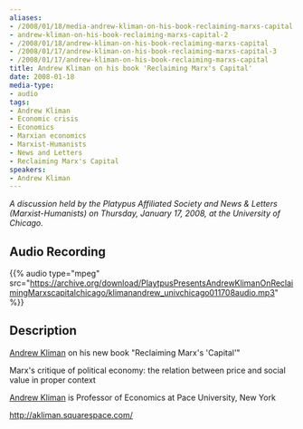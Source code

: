 ```yaml
---
aliases:
- /2008/01/18/media-andrew-kliman-on-his-book-reclaiming-marxs-capital
- andrew-kliman-on-his-book-reclaiming-marxs-capital-2
- /2008/01/18/andrew-kliman-on-his-book-reclaiming-marxs-capital
- /2008/01/17/andrew-kliman-on-his-book-reclaiming-marxs-capital-3
- /2008/01/17/andrew-kliman-on-his-book-reclaiming-marxs-capital
title: Andrew Kliman on his book 'Reclaiming Marx's Capital'
date: 2008-01-18
media-type:
- audio
tags:
- Andrew Kliman
- Economic crisis
- Economics
- Marxian economics
- Marxist-Humanists
- News and Letters
- Reclaiming Marx's Capital
speakers:
- Andrew Kliman
---
```


_A discussion held by the Platypus Affiliated Society and News & Letters (Marxist-Humanists) on Thursday, January 17, 2008, at the University of Chicago._

## Audio Recording

{{% audio type="mpeg" src="https://archive.org/download/PlaytpusPresentsAndrewKlimanOnReclaimingMarxscapitalchicago/klimanandrew_univchicago011708audio.mp3" %}}

## Description

[Andrew Kliman](/speakers/andrew-kliman) on his new book "Reclaiming Marx's 'Capital'"

Marx's critique of political economy: the relation between price and social value in proper context

[Andrew Kliman](/speakers/andrew-kliman) is Professor of Economics at Pace University, New York

http://akliman.squarespace.com/
